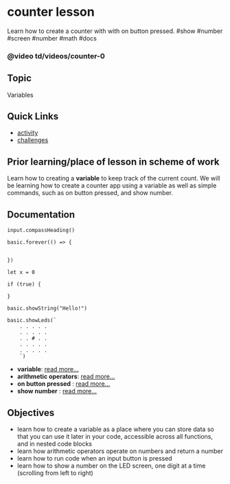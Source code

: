 # counter lesson

Learn how to create a counter with with on button pressed. #show #number #screen  #number #math #docs

### @video td/videos/counter-0

## Topic

Variables

## Quick Links

* [activity](/microbit/lessons/counter/activity)
* [challenges](/microbit/lessons/counter/challenges)

## Prior learning/place of lesson in scheme of work

Learn how to creating a **variable** to keep track of the current count. We will be learning how to create a counter app using a variable as well as simple commands, such as on button pressed, and show number.

## Documentation

```docs
input.compassHeading()

basic.forever(() => {


})

let x = 0

if (true) {

}

basic.showString("Hello!")

basic.showLeds(`
    . . . . .
    . . . . .
    . . # . .
    . . . . .
    . . . . .
    `)

```

* **variable**: [read more...](/microbit/reference/variables/var)
* **arithmetic operators**: [read more...](/microbit/reference/types/number)
* **on button pressed** : [read more...](/microbit/reference/input/on-button-pressed)
* **show number** : [read more...](/microbit/reference/basic/show-number)

## Objectives

* learn how to create a variable as a place where you can store data so that you can use it later in your code, accessible across all functions, and in nested code blocks
* learn how arithmetic operators operate on numbers and return a number
* learn how to run code when an input button is pressed
* learn how to show a number on the LED screen, one digit at a time (scrolling from left to right)

